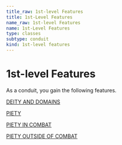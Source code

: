 ```yaml
---
title_raw: 1st-level Features
title: 1st-Level Features
name_raw: 1st-level Features
name: 1st-Level Features
type: classes
subtype: conduit
kind: 1st-level features
---
```


# 1st-level Features

As a conduit, you gain the following features.

[DEITY AND DOMAINS](./Deity%20And%20Domains.md)

[PIETY](./Piety.md)

[PIETY IN COMBAT](./Piety%20In%20Combat.md)

[PIETY OUTSIDE OF COMBAT](./Piety%20Outside%20Of%20Combat/Piety%20Outside%20Of%20Combat.md)
